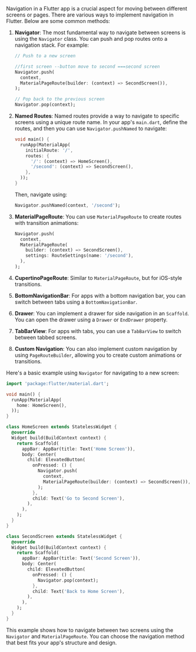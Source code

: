 Navigation in a Flutter app is a crucial aspect for moving between different screens or pages. There are various ways to implement navigation in Flutter. Below are some common methods:

1. **Navigator**: The most fundamental way to navigate between screens is using the `Navigator` class. You can push and pop routes onto a navigation stack. For example:

   ```dart
   // Push to a new screen

   //first screen --button move to second ===second screen
   Navigator.push(
     context,
     MaterialPageRoute(builder: (context) => SecondScreen()),
   );

   // Pop back to the previous screen
   Navigator.pop(context);
   ```

2. **Named Routes**: Named routes provide a way to navigate to specific screens using a unique route name. In your app's `main.dart`, define the routes, and then you can use `Navigator.pushNamed` to navigate:

   ```dart
   void main() {
     runApp(MaterialApp(
       initialRoute: '/',
       routes: {
         '/': (context) => HomeScreen(),
         '/second': (context) => SecondScreen(),
       },
     ));
   }
   ```

   Then, navigate using:

   ```dart
   Navigator.pushNamed(context, '/second');
   ```

3. **MaterialPageRoute**: You can use `MaterialPageRoute` to create routes with transition animations:

   ```dart
   Navigator.push(
     context,
     MaterialPageRoute(
       builder: (context) => SecondScreen(),
       settings: RouteSettings(name: '/second'),
     ),
   );
   ```

4. **CupertinoPageRoute**: Similar to `MaterialPageRoute`, but for iOS-style transitions.

5. **BottomNavigationBar**: For apps with a bottom navigation bar, you can switch between tabs using a `BottomNavigationBar`.

6. **Drawer**: You can implement a drawer for side navigation in an `Scaffold`. You can open the drawer using a `Drawer` or `EndDrawer` property.

7. **TabBarView**: For apps with tabs, you can use a `TabBarView` to switch between tabbed screens.

8. **Custom Navigation**: You can also implement custom navigation by using `PageRouteBuilder`, allowing you to create custom animations or transitions.

Here's a basic example using `Navigator` for navigating to a new screen:

```dart
import 'package:flutter/material.dart';

void main() {
  runApp(MaterialApp(
    home: HomeScreen(),
  ));
}

class HomeScreen extends StatelessWidget {
  @override
  Widget build(BuildContext context) {
    return Scaffold(
      appBar: AppBar(title: Text('Home Screen')),
      body: Center(
        child: ElevatedButton(
          onPressed: () {
            Navigator.push(
              context,
              MaterialPageRoute(builder: (context) => SecondScreen()),
            );
          },
          child: Text('Go to Second Screen'),
        ),
      ),
    );
  }
}

class SecondScreen extends StatelessWidget {
  @override
  Widget build(BuildContext context) {
    return Scaffold(
      appBar: AppBar(title: Text('Second Screen')),
      body: Center(
        child: ElevatedButton(
          onPressed: () {
            Navigator.pop(context);
          },
          child: Text('Back to Home Screen'),
        ),
      ),
    );
  }
}
```

This example shows how to navigate between two screens using the `Navigator` and `MaterialPageRoute`. You can choose the navigation method that best fits your app's structure and design.